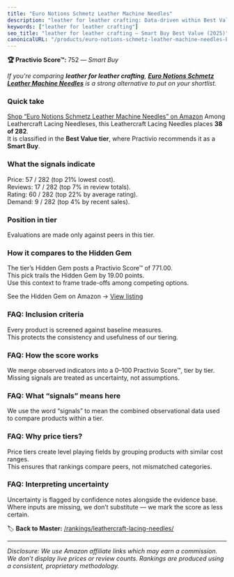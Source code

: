 ```yaml
---
title: "Euro Notions Schmetz Leather Machine Needles"
description: "leather for leather crafting: Data-driven within Best Value ranking using the Practivio Score™. Positioned by quality, value, demand, findability, momentum."
keywords: ["leather for leather crafting"]
seo_title: "leather for leather crafting — Smart Buy Best Value (2025)"
canonicalURL: "/products/euro-notions-schmetz-leather-machine-needles-B000I1HQ9Y/"
---
```


**🏆 Practivio Score™:** 752 — _Smart Buy_


*If you're comparing **leather for leather crafting**, **[Euro Notions Schmetz Leather Machine Needles](https://www.amazon.com/dp/B000I1HQ9Y?tag=practivio-20)** is a strong alternative to put on your shortlist.*
### Quick take
[Shop “Euro Notions Schmetz Leather Machine Needles” on Amazon](https://www.amazon.com/dp/B000I1HQ9Y?tag=practivio-20)
Among Leathercraft Lacing Needleses, this Leathercraft Lacing Needles places **38 of 282**.  
It is classified in the **Best Value tier**, where Practivio recommends it as a **Smart Buy**.

### What the signals indicate
Price: 57 / 282 (top 21% lowest cost).  
Reviews: 17 / 282 (top 7% in review totals).  
Rating: 60 / 282 (top 22% by average rating).  
Demand: 9 / 282 (top 4% by recent sales).

### Position in tier
Evaluations are made only against peers in this tier.

### How it compares to the Hidden Gem
The tier’s Hidden Gem posts a Practivio Score™ of 771.00.  
This pick trails the Hidden Gem by 19.00 points.  
Use this context to frame trade-offs among competing options.  

See the Hidden Gem on Amazon → [View listing](https://www.amazon.com/dp/B08SHYVFVT?tag=practivio-20)

### FAQ: Inclusion criteria
Every product is screened against baseline measures.  
This protects the consistency and usefulness of our tiering.

### FAQ: How the score works
We merge observed indicators into a 0–100 Practivio Score™, tier by tier.  
Missing signals are treated as uncertainty, not assumptions.

### FAQ: What “signals” means here
We use the word “signals” to mean the combined observational data used to compare products within a tier.

### FAQ: Why price tiers?
Price tiers create level playing fields by grouping products with similar cost ranges.  
This ensures that rankings compare peers, not mismatched categories.

### FAQ: Interpreting uncertainty
Uncertainty is flagged by confidence notes alongside the evidence base.  
Where inputs are missing, we don’t substitute — we mark the score as less certain.


🏷️ **Back to Master:** [/rankings/leathercraft-lacing-needles/](/rankings/leathercraft-lacing-needles/)

---
_Disclosure: We use Amazon affiliate links which may earn a commission. We don’t display live prices or review counts. Rankings are produced using a consistent, proprietary methodology._
